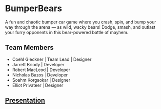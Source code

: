 # BumperBears
A fun and chaotic bumper car game where you crash, spin, and bump your way through the arena — as wild, wacky bears! Dodge, smash, and outlast your furry opponents in this bear-powered battle of mayhem.

## Team Members
- Coehl Gleckner | Team Lead | Designer
- Jarrett Briody | Developer
- Robert MacLeod | Developer
- Nicholas Bazos | Developer
- Soahm Korgaokar | Designer
- Elliot Privateer | Designer

## [Presentation](https://docs.google.com/presentation/d/1W_vIFBxl2g_wOXoOnIm8PpCk9gWrNqQNGky0hy1xffc/edit#slide=id.p)
